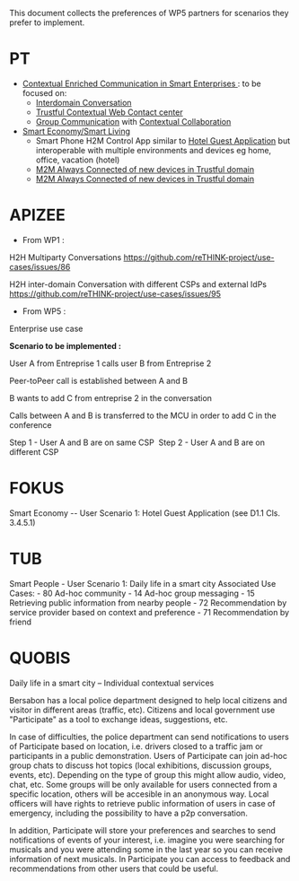 This document collects the preferences of WP5 partners for scenarios they prefer to implement.

PT
==

-	[Contextual Enriched Communication in Smart Enterprises ](https://github.com/reTHINK-project/use-cases/wiki/Contextual-Enriched-Communication-in-Smart-Enterprises): to be focused on:
	-	[Interdomain Conversation](https://github.com/reTHINK-project/use-cases/issues/95)
	-	[Trustful Contextual Web Contact center](https://github.com/reTHINK-project/use-cases/issues/94)
	-	[Group Communication](https://github.com/reTHINK-project/use-cases/issues/86) with [Contextual Collaboration](https://github.com/reTHINK-project/use-cases/issues/97)
-	[Smart Economy/Smart Living](https://github.com/reTHINK-project/use-cases/wiki/Contextual-Enriched-Communication-in-Smart-Cities#smart-living)
	-	Smart Phone H2M Control App similar to [Hotel Guest Application](https://github.com/reTHINK-project/use-cases/wiki/Contextual-Enriched-Communication-in-Smart-Cities#user-scenario-1-hotel-guest-web-application) but interoperable with multiple environments and devices eg home, office, vacation (hotel)
	-	[M2M Always Connected of new devices in Trustful domain](https://github.com/reTHINK-project/use-cases/issues/5)
	-	[M2M Always Connected of new devices in Trustful domain](https://github.com/reTHINK-project/use-cases/issues/6)

APIZEE
======

-	From WP1 :

H2H Multiparty Conversations https://github.com/reTHINK-project/use-cases/issues/86

H2H inter-domain Conversation with different CSPs and external IdPs https://github.com/reTHINK-project/use-cases/issues/95

-	From WP5 :

Enterprise use case

**Scenario to be implemented :**

User A from Entreprise 1 calls user B from Entreprise 2

Peer-toPeer call is established between A and B

B wants to add C from entreprise 2 in the conversation

Calls between A and B is transferred to the MCU in order to add C in the conference

Step 1 - User A and B are on same CSP  Step 2 - User A and B are on different CSP

FOKUS
=====

Smart Economy -- User Scenario 1: Hotel Guest Application (see D1.1 Cls. 3.4.5.1)

TUB
===

Smart People - User Scenario 1: Daily life in a smart city Associated Use Cases: - 80 Ad-hoc community - 14 Ad-hoc group messaging - 15 Retrieving public information from nearby people - 72 Recommendation by service provider based on context and preference - 71 Recommendation by friend

QUOBIS
======

Daily life in a smart city – Individual contextual services

Bersabon has a local police department designed to help local citizens and visitor in different areas (traffic, etc). Citizens and local government use "Participate" as a tool to exchange ideas, suggestions, etc.

In case of difficulties, the police department can send notifications to users of Participate based on location, i.e. drivers closed to a traffic jam or participants in a public demonstration. Users of Participate can join ad-hoc group chats to discuss hot topics (local exhibitions, discussion groups, events, etc). Depending on the type of group this might allow audio, video, chat, etc. Some groups will be only available for users connected from a specific location, others will be accesible in an anonymous way. Local officers will have rights to retrieve public information of users in case of emergency, including the possibility to have a p2p conversation.

In addition, Participate will store your preferences and searches to send notifications of events of your interest, i.e. imagine you were searching for musicals and you were attending some in the last year so you can receive information of next musicals. In Participate you can access to feedback and recommendations from other users that could be useful.
